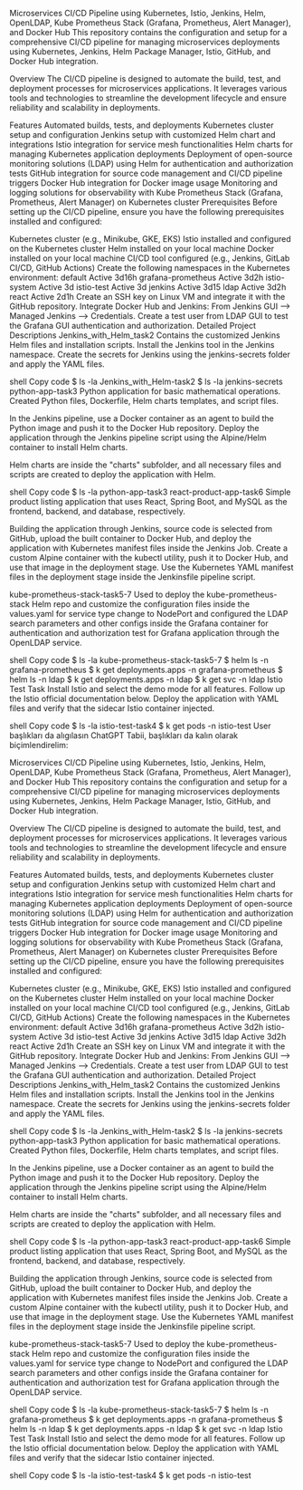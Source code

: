Microservices CI/CD Pipeline using Kubernetes, Istio, Jenkins, Helm, OpenLDAP, Kube Prometheus Stack (Grafana, Prometheus, Alert Manager), and Docker Hub
This repository contains the configuration and setup for a comprehensive CI/CD pipeline for managing microservices deployments using Kubernetes, Jenkins, Helm Package Manager, Istio, GitHub, and Docker Hub integration.

Overview
The CI/CD pipeline is designed to automate the build, test, and deployment processes for microservices applications. It leverages various tools and technologies to streamline the development lifecycle and ensure reliability and scalability in deployments.

Features
Automated builds, tests, and deployments
Kubernetes cluster setup and configuration
Jenkins setup with customized Helm chart and integrations
Istio integration for service mesh functionalities
Helm charts for managing Kubernetes application deployments
Deployment of open-source monitoring solutions (LDAP) using Helm for authentication and authorization tests
GitHub integration for source code management and CI/CD pipeline triggers
Docker Hub integration for Docker image usage
Monitoring and logging solutions for observability with Kube Prometheus Stack (Grafana, Prometheus, Alert Manager) on Kubernetes cluster
Prerequisites
Before setting up the CI/CD pipeline, ensure you have the following prerequisites installed and configured:

Kubernetes cluster (e.g., Minikube, GKE, EKS)
Istio installed and configured on the Kubernetes cluster
Helm installed on your local machine
Docker installed on your local machine
CI/CD tool configured (e.g., Jenkins, GitLab CI/CD, GitHub Actions)
Create the following namespaces in the Kubernetes environment:
default Active 3d16h
grafana-prometheus Active 3d2h
istio-system Active 3d
istio-test Active 3d
jenkins Active 3d15
ldap Active 3d2h
react Active 2d1h
Create an SSH key on Linux VM and integrate it with the GitHub repository.
Integrate Docker Hub and Jenkins: From Jenkins GUI --> Managed Jenkins --> Credentials.
Create a test user from LDAP GUI to test the Grafana GUI authentication and authorization.
Detailed Project Descriptions
Jenkins_with_Helm_task2
Contains the customized Jenkins Helm files and installation scripts. Install the Jenkins tool in the Jenkins namespace. Create the secrets for Jenkins using the jenkins-secrets folder and apply the YAML files.

shell
Copy code
$ ls -la Jenkins_with_Helm-task2
$ ls -la jenkins-secrets
python-app-task3
Python application for basic mathematical operations. Created Python files, Dockerfile, Helm charts templates, and script files.

In the Jenkins pipeline, use a Docker container as an agent to build the Python image and push it to the Docker Hub repository. Deploy the application through the Jenkins pipeline script using the Alpine/Helm container to install Helm charts.

Helm charts are inside the "charts" subfolder, and all necessary files and scripts are created to deploy the application with Helm.

shell
Copy code
$ ls -la python-app-task3
react-product-app-task6
Simple product listing application that uses React, Spring Boot, and MySQL as the frontend, backend, and database, respectively.

Building the application through Jenkins, source code is selected from GitHub, upload the built container to Docker Hub, and deploy the application with Kubernetes manifest files inside the Jenkins Job. Create a custom Alpine container with the kubectl utility, push it to Docker Hub, and use that image in the deployment stage. Use the Kubernetes YAML manifest files in the deployment stage inside the Jenkinsfile pipeline script.

kube-prometheus-stack-task5-7
Used to deploy the kube-prometheus-stack Helm repo and customize the configuration files inside the values.yaml for service type change to NodePort and configured the LDAP search parameters and other configs inside the Grafana container for authentication and authorization test for Grafana application through the OpenLDAP service.

shell
Copy code
$ ls -la kube-prometheus-stack-task5-7
$ helm ls -n grafana-prometheus
$ k get deployments.apps -n grafana-prometheus
$ helm ls -n ldap
$ k get deployments.apps -n ldap
$ k get svc -n ldap
Istio Test Task
Install Istio and select the demo mode for all features. Follow up the Istio official documentation below. Deploy the application with YAML files and verify that the sidecar Istio container injected.

shell
Copy code
$ ls -la istio-test-task4
$ k get pods -n istio-test
User
başlıkları da alıgılasın
ChatGPT
Tabii, başlıkları da kalın olarak biçimlendirelim:

Microservices CI/CD Pipeline using Kubernetes, Istio, Jenkins, Helm, OpenLDAP, Kube Prometheus Stack (Grafana, Prometheus, Alert Manager), and Docker Hub
This repository contains the configuration and setup for a comprehensive CI/CD pipeline for managing microservices deployments using Kubernetes, Jenkins, Helm Package Manager, Istio, GitHub, and Docker Hub integration.

Overview
The CI/CD pipeline is designed to automate the build, test, and deployment processes for microservices applications. It leverages various tools and technologies to streamline the development lifecycle and ensure reliability and scalability in deployments.

Features
Automated builds, tests, and deployments
Kubernetes cluster setup and configuration
Jenkins setup with customized Helm chart and integrations
Istio integration for service mesh functionalities
Helm charts for managing Kubernetes application deployments
Deployment of open-source monitoring solutions (LDAP) using Helm for authentication and authorization tests
GitHub integration for source code management and CI/CD pipeline triggers
Docker Hub integration for Docker image usage
Monitoring and logging solutions for observability with Kube Prometheus Stack (Grafana, Prometheus, Alert Manager) on Kubernetes cluster
Prerequisites
Before setting up the CI/CD pipeline, ensure you have the following prerequisites installed and configured:

Kubernetes cluster (e.g., Minikube, GKE, EKS)
Istio installed and configured on the Kubernetes cluster
Helm installed on your local machine
Docker installed on your local machine
CI/CD tool configured (e.g., Jenkins, GitLab CI/CD, GitHub Actions)
Create the following namespaces in the Kubernetes environment:
default Active 3d16h
grafana-prometheus Active 3d2h
istio-system Active 3d
istio-test Active 3d
jenkins Active 3d15
ldap Active 3d2h
react Active 2d1h
Create an SSH key on Linux VM and integrate it with the GitHub repository.
Integrate Docker Hub and Jenkins: From Jenkins GUI --> Managed Jenkins --> Credentials.
Create a test user from LDAP GUI to test the Grafana GUI authentication and authorization.
Detailed Project Descriptions
Jenkins_with_Helm_task2
Contains the customized Jenkins Helm files and installation scripts. Install the Jenkins tool in the Jenkins namespace. Create the secrets for Jenkins using the jenkins-secrets folder and apply the YAML files.

shell
Copy code
$ ls -la Jenkins_with_Helm-task2
$ ls -la jenkins-secrets
python-app-task3
Python application for basic mathematical operations. Created Python files, Dockerfile, Helm charts templates, and script files.

In the Jenkins pipeline, use a Docker container as an agent to build the Python image and push it to the Docker Hub repository. Deploy the application through the Jenkins pipeline script using the Alpine/Helm container to install Helm charts.

Helm charts are inside the "charts" subfolder, and all necessary files and scripts are created to deploy the application with Helm.

shell
Copy code
$ ls -la python-app-task3
react-product-app-task6
Simple product listing application that uses React, Spring Boot, and MySQL as the frontend, backend, and database, respectively.

Building the application through Jenkins, source code is selected from GitHub, upload the built container to Docker Hub, and deploy the application with Kubernetes manifest files inside the Jenkins Job. Create a custom Alpine container with the kubectl utility, push it to Docker Hub, and use that image in the deployment stage. Use the Kubernetes YAML manifest files in the deployment stage inside the Jenkinsfile pipeline script.

kube-prometheus-stack-task5-7
Used to deploy the kube-prometheus-stack Helm repo and customize the configuration files inside the values.yaml for service type change to NodePort and configured the LDAP search parameters and other configs inside the Grafana container for authentication and authorization test for Grafana application through the OpenLDAP service.

shell
Copy code
$ ls -la kube-prometheus-stack-task5-7
$ helm ls -n grafana-prometheus
$ k get deployments.apps -n grafana-prometheus
$ helm ls -n ldap
$ k get deployments.apps -n ldap
$ k get svc -n ldap
Istio Test Task
Install Istio and select the demo mode for all features. Follow up the Istio official documentation below. Deploy the application with YAML files and verify that the sidecar Istio container injected.

shell
Copy code
$ ls -la istio-test-task4
$ k get pods -n istio-test
